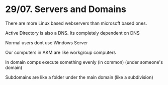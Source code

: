 # 29/07. Servers and Domains

There are more Linux based webservers than microsoft based ones.

Active Directory is also a DNS. Its completely dependent on DNS

Normal users dont use Windows Server

Our computers in AKM are like workgroup computers

In domain comps execute something evenly (in common) (under someone's domain)

Subdomains are like a folder under the main domain (like a subdivision)

